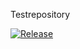 Testrepository

[![Release](https://github.com/BenediktAlkin/UpdaterTest/actions/workflows/release.yaml/badge.svg)](https://github.com/BenediktAlkin/UpdaterTest/actions/workflows/release.yaml)